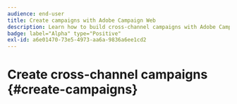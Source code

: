 ```yaml
---
audience: end-user
title: Create campaigns with Adobe Campaign Web
description: Learn how to build cross-channel campaigns with Adobe Campaign Web
badge: label="Alpha" type="Positive"
exl-id: a6e01470-73e5-4973-aa6a-9836a6ee1cd2
---
```

# Create cross-channel campaigns {#create-campaigns}
